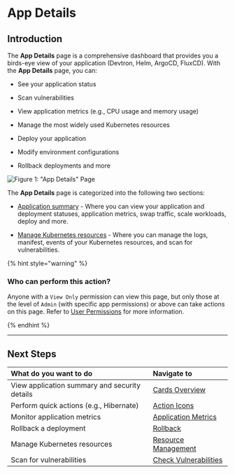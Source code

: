 # App Details

## Introduction

The **App Details** page is a comprehensive dashboard that provides you a birds-eye view of your application (Devtron, Helm, ArgoCD, FluxCD). With the **App Details** page, you can: 

* See your application status 

* Scan vulnerabilities 

* View application metrics (e.g., CPU usage and memory usage)

* Manage the most widely used Kubernetes resources

* Deploy your application

* Modify environment configurations 

* Rollback deployments and more

![Figure 1: "App Details" Page](https://devtron-public-asset.s3.us-east-2.amazonaws.com/images/creating-application/app-details/app-details-home.jpg)

The **App Details** page is categorized into the following two sections:

* [Application summary](application-summary.md) - Where you can view your application and deployment statuses, application metrics, swap traffic, scale workloads, deploy and more. 

* [Manage Kubernetes resources](app-resource-management.md) - Where you can manage the logs, manifest, events of your Kubernetes resources, and scan for vulnerabilities. 

{% hint style="warning" %}

### Who can perform this action?

Anyone with a `View Only` permission can view this page, but only those at the level of `Admin` (with specific app permissions) or above can take actions on this page. Refer to [User Permissions](../global-configurations/authorization/user-access.md) for more information. 

{% endhint %}

---

## Next Steps

| **What do you want to do** |**Navigate to**|
|:--------------------------- |:--------------| 
| View application summary and security details| [Cards Overview](application-summary.md)|
| Perform quick actions (e.g., Hibernate) | [Action Icons](application-summary.md#action-icons) | 
| Monitor application metrics | [Application Metrics](application-summary.md#application-metrics)| 
| Rollback a deployment | [Rollback](application-summary.md#rollback)| 
| Manage Kubernetes resources | [Resource Management](app-resource-management.md)| 
| Scan for vulnerabilities | [Check Vulnerabilities](app-resource-management.md#check-vulnerabilities)| 